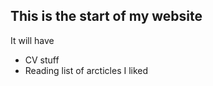 ## This is the start of my website

It will have  
- CV stuff  
- Reading list of arcticles I liked  